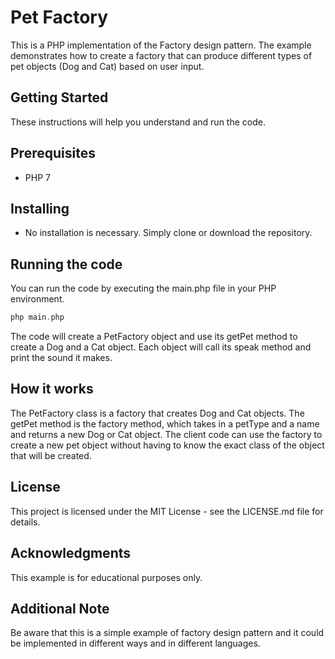 # Pet Factory

This is a PHP implementation of the Factory design pattern. The example demonstrates how to create a factory that can produce different types of pet objects (Dog and Cat) based on user input.

## Getting Started
These instructions will help you understand and run the code.

## Prerequisites
- PHP 7

## Installing
- No installation is necessary. Simply clone or download the repository.

## Running the code
You can run the code by executing the main.php file in your PHP environment.

```php
php main.php
```

The code will create a PetFactory object and use its getPet method to create a Dog and a Cat object. Each object will call its speak method and print the sound it makes.

## How it works
The PetFactory class is a factory that creates Dog and Cat objects. The getPet method is the factory method, which takes in a petType and a name and returns a new Dog or Cat object. The client code can use the factory to create a new pet object without having to know the exact class of the object that will be created.

## License
This project is licensed under the MIT License - see the LICENSE.md file for details.

## Acknowledgments
This example is for educational purposes only.

## Additional Note
Be aware that this is a simple example of factory design pattern and it could be implemented in different ways and in different languages.

